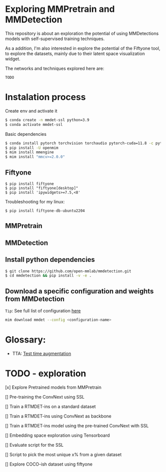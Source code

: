 # Exploring MMPretrain and MMDetection

This repository is about an exploration the potential of using MMDetections models with self-supervised training techniques.

As a addition, I'm also interested in explore the potential of the Fiftyone tool, to explore the datasets, mainly due to their latent space visualization widget.

The networks and techniques explored here are:


```block
TODO
```

# Instalation process

Create env and activate it

```bash
$ conda create -n mmdet-ssl python=3.9
$ conda activate mmdet-ssl
```

Basic dependencies

```bash
$ conda install pytorch torchvision torchaudio pytorch-cuda=11.8 -c pytorch -c nvidia
$ pip install -U openmim
$ mim install mmengine
$ mim install "mmcv>=2.0.0"
```

## Fiftyone

```
$ pip install fiftyone
$ pip install "fiftyone[desktop]"
$ pip install 'ipywidgets>=7.5,<8'
```

Troubleshooting for my linux:

```
$ pip install fiftyone-db-ubuntu2204
```

## MMPretrain

## MMDetection

## Install python dependencies

```bash
$ git clone https://github.com/open-mmlab/mmdetection.git
$ cd mmdetection && pip install -v -e .
```

## Download a specific configuration and weights from MMDetection

`Tip`: See full list of configuration [here](https://github.com/open-mmlab/mmdetection/tree/main/configs)

```bash
mim download mmdet --config <configuration-name>
```

# Glossary:

* TTA: [Test time augmentation](https://mmdetection.readthedocs.io/en/latest/user_guides/test.html?highlight=tta#test-time-augmentation-tta)

# TODO - exploration
[x] Explore Pretrained models from MMPretrain

[] Pre-training the ConvNext using SSL

[] Train a RTMDET-ins on a standard dataset

[] Train a RTMDET-ins using ConvNext as backbone

[] Train a RTMDET-ins model using the pre-trained ConvNext with SSL

[] Embedding space exploration using Tensorboard

[] Evaluate script for the SSL

[] Script to pick the most unique x% from a given dataset

[] Explore COCO-ish dataset using fiftyone